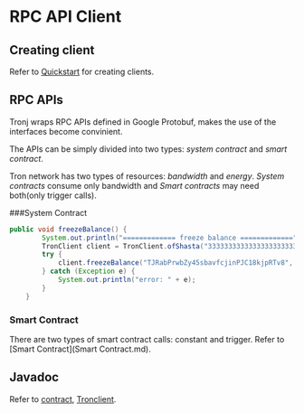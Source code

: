 # RPC API Client

## Creating client

Refer to [Quickstart](Quickstart.md) for creating clients.

## RPC APIs

Tronj wraps RPC APIs defined in Google Protobuf, makes the use of the interfaces  become convinient.

The APIs can be simply divided into two types: *system contract* and *smart contract*.

Tron network has two types of resources: *bandwidth* and *energy*. *System contracts* consume only bandwidth and *Smart contracts* may need both(only trigger calls).

###System Contract

```java
public void freezeBalance() {
        System.out.println("============= freeze balance =============");
        TronClient client = TronClient.ofShasta("3333333333333333333333333333333333333333333333333333333333333333");
        try {
            client.freezeBalance("TJRabPrwbZy45sbavfcjinPJC18kjpRTv8", 1_000_000L, 3L,1, "TVjsyZ7fYF3qLF6BQgPmTEZy1xrNNyVAAA");
        } catch (Exception e) {
            System.out.println("error: " + e);
        }
    }
```

### Smart Contract

There are two types of smart contract calls: constant and trigger. Refer to [Smart Contract](Smart Contract.md).

## Javadoc

Refer to [contract](../javadocs/client/org/tron/tronj/client/contract/Contract.html), [Tronclient](./javadocs/client/org/tron/tronj/cilent/TronClient.html).

